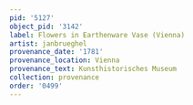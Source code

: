 ```yaml
---
pid: '5127'
object_pid: '3142'
label: Flowers in Earthenware Vase (Vienna)
artist: janbrueghel
provenance_date: '1781'
provenance_location: Vienna
provenance_text: Kunsthistorisches Museum
collection: provenance
order: '0499'
---
```

